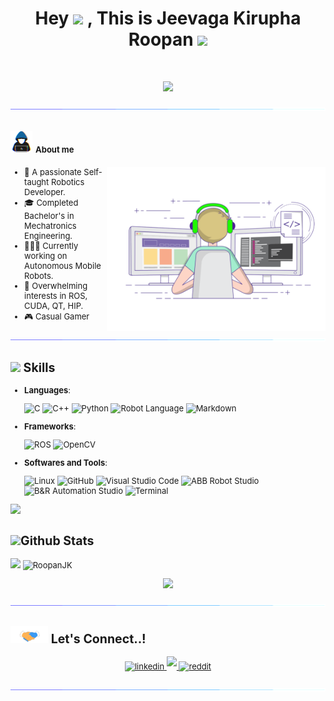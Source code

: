
<h1 align="center"><b>Hey </b><img src="https://media.giphy.com/media/hvRJCLFzcasrR4ia7z/giphy.gif" width="30"  <b> , This is Jeevaga Kirupha Roopan</b> <img src="https://media.tenor.com/s6PDSbCfGpIAAAAj/stoplight-stoplightio.gif" width="80"></h1>
<br>


<p align="center">
  <a href="https://github.com/DenverCoder1/readme-typing-svg"><img src="https://readme-typing-svg.herokuapp.com?font=Time+New+Roman&color=cyan&size=25&center=true&vCenter=true&width=600&height=100&lines=Happiest+Human/Machine+Alive..&hearts;++;Self-taught+Robotics+Developer,;Mechatronics+Engineer,;Gamer/Technology+Enthusiast,;Active+Learner/Researcher,;Love+to+learn+new+stuff..<3"></a>
</p>

<img src="https://github.com/RoopanJK/RoopanJK/blob/main/assets/gifs/breakline.gif">

## <picture><img src = "https://github.com/RoopanJK/RoopanJK/blob/main/assets/gifs/about_me.gif" width = 35px></picture> <font size = "2"> **About me**


<picture> <img align="right" src="https://github.com/RoopanJK/RoopanJK/blob/main/assets/gifs/programmer_typing.gif" width = 350px></picture>


- 🦾 A passionate Self-taught Robotics Developer.
- 🎓 Completed Bachelor's in Mechatronics Engineering.
- 👨🏻‍💻 Currently working on Autonomous Mobile Robots.
- 📝 Overwhelming interests in ROS, CUDA, QT, HIP.
- 🎮 Casual Gamer
<!-- - Personal website [link](https://www.0xabdulkhalid.ml) 
- [my resume](https://read.cv/0xabdulkhalid) -->

<img src="https://github.com/RoopanJK/RoopanJK/blob/main/assets/gifs/breakline.gif">

## <img src="https://media2.giphy.com/media/QssGEmpkyEOhBCb7e1/giphy.gif?cid=ecf05e47a0n3gi1bfqntqmob8g9aid1oyj2wr3ds3mg700bl&rid=giphy.gif" width ="25"><b> Skills</b>
  
 <p align="center">

- **Languages**:
    
    ![C](https://img.shields.io/badge/C%20-%232370ED.svg?style=for-the-badge&logo=c&logoColor=white)
    ![C++](https://img.shields.io/badge/C++%20-%2300599C.svg?style=for-the-badge&logo=c%2B%2B&logoColor=white)
    ![Python](https://img.shields.io/badge/Python%20-%2314354C.svg?style=for-the-badge&logo=python&logoColor=white)
   ![Robot Language](https://img.shields.io/badge/Robot%20Language-013220?logo=robot-framework&logoColor=red&style=for-the-badge)
   ![Markdown](https://img.shields.io/badge/markdown-%23000000.svg?style=for-the-badge&logo=markdown&logoColor=white) 

   
- **Frameworks**:

    ![ROS](https://img.shields.io/badge/-ROS-808080?logo=ros&style=for-the-badge&logoColor=9cf)
   ![OpenCV](https://img.shields.io/badge/opencv-%23white.svg?style=for-the-badge&logo=opencv&logoColor=white)
    
- **Softwares and Tools**:
       
   ![Linux](https://img.shields.io/badge/Linux-77DD77?style=for-the-badge&logo=linux&logoColor=black) 
    ![GitHub](https://img.shields.io/badge/github-%23121011.svg?style=for-the-badge&logo=github&logoColor=white)
    ![Visual Studio Code](https://img.shields.io/badge/Visual%20Studio%20Code-0078d7.svg?style=for-the-badge&logo=visual-studio-code&logoColor=white)
   ![ABB Robot Studio](https://img.shields.io/badge/ABB%20Robot%20Studio-000000?logo=abb%20robotstudio&style=for-the-badge&logoColor=red)
   ![B&R Automation Studio](https://img.shields.io/badge/-B&R%20Automation%20Studio-FF8800?logo=bandr%20automation&style=for-the-badge)
   ![Terminal](https://img.shields.io/badge/Terminal-%23054020?style=for-the-badge&logo=gnu-bash&logoColor=white)
   
<img src="https://github.com/RoopanJK/RoopanJK/assets/gifs/breakline.gif">
   
## <img src="https://media.giphy.com/media/iY8CRBdQXODJSCERIr/giphy.gif" width="35">Github Stats

<p float="left">
  <img src="https://github-readme-stats.vercel.app/api?username=RoopanJK&include_all_commits=true&count_private=true&show_icons=true&line_height=20&title_color=7A7ADB&icon_color=2234AE&text_color=D3D3D3&bg_color=0,000000,130F40&theme=discord_old_blurple" width="500" />
  <img src="https://github-readme-stats.vercel.app/api/top-langs?username=RoopanJK&show_icons=true&locale=en&layout=compact&line_height=20&title_color=7A7ADB&icon_color=2234AE&text_color=D3D3D3&bg_color=0,000000,130F40" width="325"  alt="RoopanJK"/> 
</p>
<p align="center" >
<img src="https://github-readme-streak-stats.herokuapp.com?user=RoopanJK&theme=algolia&hide_border=true"width="550" />
</p>

<img src="https://github.com/RoopanJK/RoopanJK/blob/main/assets/gifs/breakline.gif">

## <img src="https://github.com/RoopanJK/RoopanJK/blob/main/assets/gifs/handshake.gif" width ="60"> <b> Let's Connect..!</b>

<p align ="center" >
  <a href="https://www.linkedin.com/in/jeevaga-kirupha-roopan-s-881565221" target="_blank">
<img src="https://img.shields.io/badge/linkedin-%2300acee.svg?color=405DE6&style=for-the-badge&logo=linkedin&logoColor=white" alt=linkedin style="margin-bottom: 5px;"/>
</a>
  
  <a href="mailto:jeevagakirupharoopan@gmail.com" target="_blank">
<img src="https://img.shields.io/badge/gmail-%23EA4335.svg?style=for-the-badge&logo=gmail&logoColor=white" t=mail style="margin-bottom: 5px;" />
</a>
  
  <a href="https://www.reddit.com/user/JKRoopan" target="_blank">
<img src="https://img.shields.io/badge/Reddit-%23FF4500.svg?style=for-the-badge&logo=Reddit&logoColor=white" alt=reddit style="margin-bottom: 5px;" />
</a>

</p>
  
<img src="https://github.com/RoopanJK/RoopanJK/blob/main/assets/gifs/breakline.gif">

 
